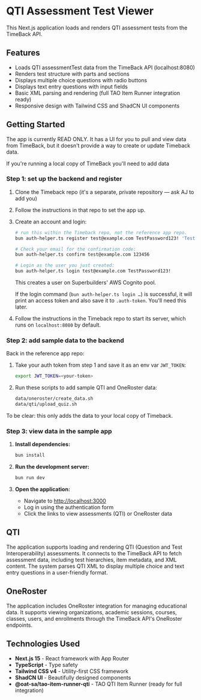 # QTI Assessment Test Viewer

This Next.js application loads and renders QTI assessment tests from the TimeBack API.

## Features

- Loads QTI assessmentTest data from the TimeBack API (localhost:8080)
- Renders test structure with parts and sections
- Displays multiple choice questions with radio buttons
- Displays text entry questions with input fields
- Basic XML parsing and rendering (full TAO Item Runner integration ready)
- Responsive design with Tailwind CSS and ShadCN UI components

## Getting Started

The app is currently READ ONLY. It has a UI for you to pull and view data from TimeBack, but it doesn't provide a way to create or update Timeback data.

If you're running a local copy of TimeBack you'll need to add data

### Step 1: set up the backend and register

1. Clone the Timeback repo (it's a separate, private repository — ask AJ to add you)
2. Follow the instructions in that repo to set the app up.
2. Create an account and login:

    ```bash
    # run this within the Timeback repo, not the reference app repo.
    bun auth-helper.ts register test@example.com TestPassword123! 'Test User'

    # Check your email for the confirmation code:
    bun auth-helper.ts confirm test@example.com 123456

    # Login as the user you just created:
    bun auth-helper.ts login test@example.com TestPassword123!
    ```

    This creates a user on Superbuilders' AWS Cognito pool.

    If the login command (`bun auth-helper.ts login …`) is successful, it will print an access token and also save it to `.auth-token`. You'll need this later.

3. Follow the instructions in the Timeback repo to start its server, which runs on `localhost:8080` by default.

### Step 2: add sample data to the backend

Back in the reference app repo:

1. Take your auth token from step 1 and save it as an env var `JWT_TOKEN`:

    ```bash
    export JWT_TOKEN=<your-token>
    ```

2. Run these scripts to add sample QTI and OneRoster data:

    ```bash
    data/oneroster/create_data.sh
    data/qti/upload_quiz.sh
    ```

To be clear: this only adds the data to your local copy of Timeback.

### Step 3: view data in the sample app

1. **Install dependencies:**

    ```bash
    bun install
    ```

2. **Run the development server:**

    ```bash
    bun run dev
    ```

3. **Open the application:**
    - Navigate to [http://localhost:3000](http://localhost:3000)
    - Log in using the authentication form
    - Click the links to view assessments (QTI) or OneRoster data

## QTI

The application supports loading and rendering QTI (Question and Test Interoperability) assessments. It connects to the TimeBack API to fetch assessment data, including test hierarchies, item metadata, and XML content. The system parses QTI XML to display multiple choice and text entry questions in a user-friendly format.

## OneRoster

The application includes OneRoster integration for managing educational data. It supports viewing organizations, academic sessions, courses, classes, users, and enrollments through the TimeBack API's OneRoster endpoints.

## Technologies Used

- **Next.js 15** - React framework with App Router
- **TypeScript** - Type safety
- **Tailwind CSS v4** - Utility-first CSS framework
- **ShadCN UI** - Beautifully designed components
- **@oat-sa/tao-item-runner-qti** - TAO QTI Item Runner (ready for full integration)
